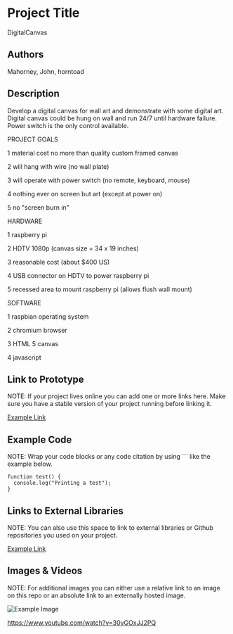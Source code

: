 # Project Title
DigitalCanvas

## Authors
Mahorney, John, horntoad

## Description
Develop a digital canvas for wall art and demonstrate with some digital art. Digital canvas could be hung on wall and run 24/7 until hardware failure. Power switch is the only control available.        

PROJECT GOALS

1 material cost no more than quality custom framed canvas

2 will hang with wire (no wall plate)

3 will operate with power switch (no remote, keyboard, mouse)

4 nothing ever on screen but art (except at power on)

5 no "screen burn in" 


HARDWARE

1 raspberry pi

2 HDTV 1080p (canvas size = 34 x 19 inches)
		
3 reasonable cost (about $400 US)
		
4 USB connector on HDTV to power raspberry pi
		
5 recessed area to mount raspberry pi (allows flush wall mount)


SOFTWARE

1 raspbian operating system

2 chromium browser

3 HTML 5 canvas

4 javascript

## Link to Prototype
NOTE: If your project lives online you can add one or more links here. Make sure you have a stable version of your project running before linking it.

[Example Link](http://www.google.com "Example Link")

## Example Code
NOTE: Wrap your code blocks or any code citation by using ``` like the example below.
```
function test() {
  console.log("Printing a test");
}
```
## Links to External Libraries
 NOTE: You can also use this space to link to external libraries or Github repositories you used on your project.

[Example Link](http://www.google.com "Example Link")

## Images & Videos
NOTE: For additional images you can either use a relative link to an image on this repo or an absolute link to an externally hosted image.

![Example Image](project_images/cover.jpg?raw=true "Example Image")

https://www.youtube.com/watch?v=30yGOxJJ2PQ
